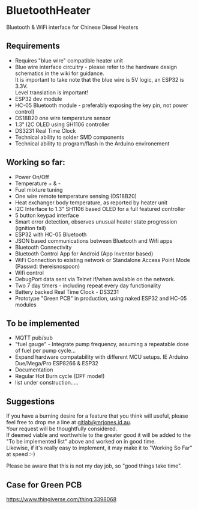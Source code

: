 # BluetoothHeater

Bluetooth & WiFi interface for Chinese Diesel Heaters

Requirements
--------------------------
* Requires "blue wire" compatible heater unit
* Blue wire interface circuitry - please refer to the hardware design schematics in the wiki for guidance.  
  It is important to take note that the blue wire is 5V logic, an ESP32 is 3.3V.  
  Level translation is important!
* ESP32 dev module
* HC-05 Bluetooth module - preferably exposing the key pin, not power control)
* DS18B20 one wire temperature sensor
* 1.3" I2C OLED using SH1106 controller
* DS3231 Real Time Clock
* Technical ability to solder SMD components
* Technical ability to program/flash in the Arduino environement

Working so far:
--------------------------
* Power On/Off
* Temperature + & -
* Fuel mixture tuning
* One wire remote temperature sensing (DS18B20)
* Heat exchanger body temperature, as reported by heater unit
* I2C Interface to 1.3" SH1106 based OLED for a full featured controller
* 5 button keypad interface
* Smart error detection, observes unusual heater state progression (ignition fail)
* ESP32 with HC-05 Bluetooth
* JSON based communications between Bluetooth and Wifi apps
* Bluetooth Connectivity
* Bluetooth Control App for Android (App Inventor based)
* WiFi Connection to existing network or Standalone Access Point Mode (Passwd: thereisnospoon)
* Wifi control
* DebugPort data sent via Telnet if/when available on the network.
* Two 7 day timers - including repeat every day functionality
* Battery backed Real Time Clock - DS3231
* Prototype "Green PCB" in production, using naked ESP32 and HC-05 modules 

To be implemented 
--------------------------
* MQTT pub/sub 
* "fuel gauge" - Integrate pump frequency, assuming a repeatable dose of fuel per pump cycle...
* Expand hardware compatability with different MCU setups.  IE Arduino Due/Mega/Pro ESP8266 & ESP32
* Documentation
* Regular Hot Burn cycle (DPF mode!)
* list under construction.....

Suggestions
--------------------------
If you have a burning desire for a feature that you think will useful, please feel free to drop me a line at gitlab@mrjones.id.au.  
Your request will be thoughtfully considered.  
If deemed viable and worthwhile to the greater good it will be added to the "To be implemented list" above and worked on in good time.  
Likewise, if it's really easy to implement, it may make it to "Working So Far" at speed :-)

Please be aware that this is not my day job, so "good things take time".

Case for Green PCB
--------------------------
https://www.thingiverse.com/thing:3398068

